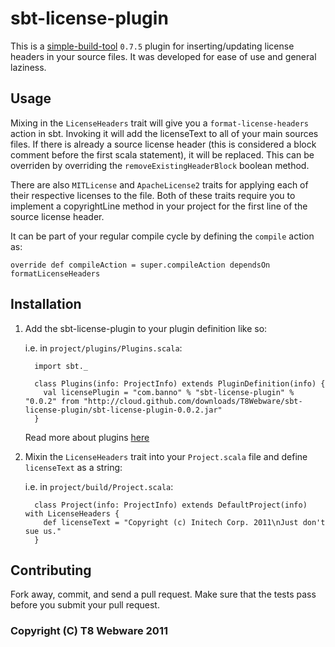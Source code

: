 sbt-license-plugin
==========
This is a [simple-build-tool](http://simple-build-tool.googlecode.com/) `0.7.5` plugin for inserting/updating license headers in your source files. It was developed for ease of use and general laziness.

Usage
-----
Mixing in the `LicenseHeaders` trait will give you a `format-license-headers` action in sbt. Invoking it will add the licenseText to all of your main sources files. If there is already a source license header (this is considered a block comment before the first scala statement), it will be replaced. This can be overriden by overriding the `removeExistingHeaderBlock` boolean method.

There are also `MITLicense` and `ApacheLicense2` traits for applying each of their respective licenses to the file. Both of these traits require you to implement a copyrightLine method in your project for the first line of the source license header.

It can be part of your regular compile cycle by defining the `compile` action as:

    override def compileAction = super.compileAction dependsOn formatLicenseHeaders

Installation
------------
1. Add the sbt-license-plugin to your plugin definition like so:
   
     i.e. in `project/plugins/Plugins.scala`:
     
         import sbt._
         
         class Plugins(info: ProjectInfo) extends PluginDefinition(info) {
           val licensePlugin = "com.banno" % "sbt-license-plugin" % "0.0.2" from "http://cloud.github.com/downloads/T8Webware/sbt-license-plugin/sbt-license-plugin-0.0.2.jar"
         }

     Read more about plugins [here](http://code.google.com/p/simple-build-tool/wiki/SbtPlugins)
2. Mixin the `LicenseHeaders` trait into your `Project.scala` file and define `licenseText` as a string:

     i.e. in `project/build/Project.scala`:
     
         class Project(info: ProjectInfo) extends DefaultProject(info) with LicenseHeaders {
           def licenseText = "Copyright (c) Initech Corp. 2011\nJust don't sue us."
         }

Contributing
------------
Fork away, commit, and send a pull request. Make sure that the tests pass before you submit your pull request.

### Copyright (C) T8 Webware 2011
